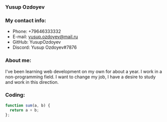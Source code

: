 
### Yusup Ozdoyev

### My contact info:

* Phone: +79646333332
* E-mail: yusup.ozdoyev@mail.ru
* GitHub: YusupOzdoyev
* Discord: Yusup Ozdoyev#7876

### About me:

I've been learning web development on my own for about a year. I work in a non-programming field. I want to change my job, I have a desire to study and work in this direction.

### Coding:

```javascript
function sum(a, b) {
  return a + b;
};
```